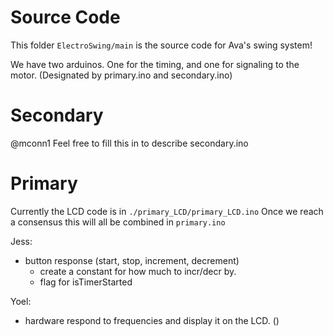 # Source Code
This folder `ElectroSwing/main` is the source code for Ava's swing system!

We have two arduinos. One for the timing, and one for signaling to the motor.
(Designated by primary.ino and secondary.ino)

# Secondary
@mconn1 Feel free to fill this in to describe secondary.ino

# Primary

Currently the LCD code is in `./primary_LCD/primary_LCD.ino`
Once we reach a consensus this will all be combined in `primary.ino`

Jess:
- button response (start, stop, increment, decrement)
    - create a constant for how much to incr/decr by.
    - flag for isTimerStarted

Yoel:
- hardware respond to frequencies and display it on the LCD.
()
